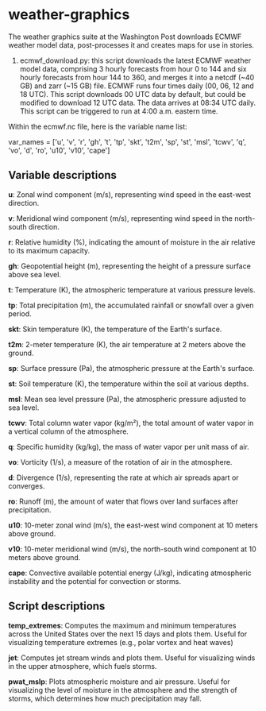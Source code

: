 # weather-graphics

The weather graphics suite at the Washington Post downloads ECMWF weather model data, post-processes it and creates maps for use in stories.

1. ecmwf_download.py: this script downloads the latest ECMWF weather model data, comprising 3 hourly forecasts from hour 0 to 144 and six hourly forecasts from hour 144 to 360, and merges it into a netcdf (~40 GB) and zarr (~15 GB) file. ECMWF runs four times daily (00, 06, 12 and 18 UTC). This script downloads 00 UTC data by default, but could be modified to download 12 UTC data. The data arrives at 08:34 UTC daily. This script can be triggered to run at 4:00 a.m. eastern time.

Within the ecmwf.nc file, here is the variable name list:

var_names = ['u', 'v', 'r', 'gh', 't', 'tp', 'skt', 't2m', 'sp', 'st', 'msl', 'tcwv', 
             'q', 'vo', 'd', 'ro', 'u10', 'v10', 'cape']

## Variable descriptions

**u**: Zonal wind component (m/s), representing wind speed in the east-west direction.  

**v**: Meridional wind component (m/s), representing wind speed in the north-south direction.  

**r**: Relative humidity (%), indicating the amount of moisture in the air relative to its maximum capacity.  

**gh**: Geopotential height (m), representing the height of a pressure surface above sea level.  

**t**: Temperature (K), the atmospheric temperature at various pressure levels.  

**tp**: Total precipitation (m), the accumulated rainfall or snowfall over a given period.  

**skt**: Skin temperature (K), the temperature of the Earth's surface.  

**t2m**: 2-meter temperature (K), the air temperature at 2 meters above the ground.  

**sp**: Surface pressure (Pa), the atmospheric pressure at the Earth's surface.  

**st**: Soil temperature (K), the temperature within the soil at various depths.  

**msl**: Mean sea level pressure (Pa), the atmospheric pressure adjusted to sea level.  

**tcwv**: Total column water vapor (kg/m²), the total amount of water vapor in a vertical column of the atmosphere.  

**q**: Specific humidity (kg/kg), the mass of water vapor per unit mass of air.  

**vo**: Vorticity (1/s), a measure of the rotation of air in the atmosphere.  

**d**: Divergence (1/s), representing the rate at which air spreads apart or converges.  

**ro**: Runoff (m), the amount of water that flows over land surfaces after precipitation.  

**u10**: 10-meter zonal wind (m/s), the east-west wind component at 10 meters above ground.  

**v10**: 10-meter meridional wind (m/s), the north-south wind component at 10 meters above ground.  

**cape**: Convective available potential energy (J/kg), indicating atmospheric instability and the potential for convection or storms.  

## Script descriptions

**temp_extremes**: Computes the maximum and minimum temperatures across the United States over the next 15 days and plots them. Useful for visualizing temperature extremes (e.g., polar vortex and heat waves)

**jet**: Computes jet stream winds and plots them. Useful for visualizing winds in the upper atmosphere, which fuels storms.

**pwat_mslp**: Plots atmospheric moisture and air pressure. Useful for visualizing the level of moisture in the atmosphere and the strength of storms, which determines how much precipitation may fall.

